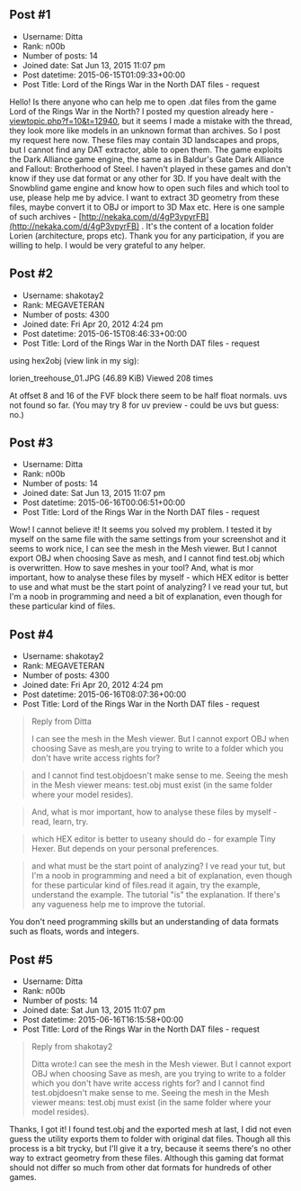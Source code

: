 ## Post #1
- Username: Ditta
- Rank: n00b
- Number of posts: 14
- Joined date: Sat Jun 13, 2015 11:07 pm
- Post datetime: 2015-06-15T01:09:33+00:00
- Post Title: Lord of the Rings War in the North DAT files - request

Hello! Is there anyone who can help me to open .dat files from the game Lord of the Rings War in the North? I posted my question already here - [viewtopic.php?f=10&t=12940](http://forum.xentax.com/viewtopic.php?f=10&t=12940), but it seems I made a mistake with the thread, they look more like models in an unknown format than archives. So I post my request here now.
These files may contain 3D landscapes and props, but I cannot find any DAT extractor, able to open them. The game exploits the Dark Alliance game engine, the same as in Baldur's Gate Dark Alliance and Fallout: Brotherhood of Steel. I haven't played in these games and don't know if they use dat format or any other for 3D. If you have dealt with the Snowblind game engine and know how to open such files and which tool to use, please help me by advice. I want to extract 3D geometry from these files, maybe convert it to OBJ or import to 3D Max etc. Here is one sample of such archives - [http://nekaka.com/d/4gP3vpyrFB](http://nekaka.com/d/4gP3vpyrFB) . It's the content of a location folder Lorien (architecture, props etc). Thank you for any participation, if you are willing to help. I would be very grateful to any helper.
## Post #2
- Username: shakotay2
- Rank: MEGAVETERAN
- Number of posts: 4300
- Joined date: Fri Apr 20, 2012 4:24 pm
- Post datetime: 2015-06-15T08:46:33+00:00
- Post Title: Lord of the Rings War in the North DAT files - request

using hex2obj (view link in my sig):



lorien_treehouse_01.JPG (46.89 KiB) Viewed 208 times



At offset 8 and 16 of the FVF block there seem to be half float normals.
uvs not found so far. (You may try 8 for uv preview - could be uvs but guess: no.)
## Post #3
- Username: Ditta
- Rank: n00b
- Number of posts: 14
- Joined date: Sat Jun 13, 2015 11:07 pm
- Post datetime: 2015-06-16T00:06:51+00:00
- Post Title: Lord of the Rings War in the North DAT files - request

Wow! I cannot believe it! It seems you solved my problem. I tested it by myself on the same file with the same settings from your screenshot and it seems to work nice, I can see the mesh in the Mesh viewer. But I cannot export OBJ when choosing Save as mesh, and I cannot find test.obj which is overwritten. How to save meshes in your tool? And, what is mor important, how to analyse these files by myself - which HEX editor is better to use and what must be the start point of analyzing? I ve read your tut, but I'm a noob in programming and need a bit of explanation, even though for these particular kind of files.
## Post #4
- Username: shakotay2
- Rank: MEGAVETERAN
- Number of posts: 4300
- Joined date: Fri Apr 20, 2012 4:24 pm
- Post datetime: 2015-06-16T08:07:36+00:00
- Post Title: Lord of the Rings War in the North DAT files - request

> Reply from Ditta
>
> I can see the mesh in the Mesh viewer. But I cannot export OBJ when choosing Save as mesh,are you trying to write to a folder which you don't have write access rights for?

> and I cannot find test.objdoesn't make sense to me. Seeing the mesh in the Mesh viewer means:
test.obj must exist (in the same folder where your model resides).

> And, what is mor important, how to analyse these files by myself -read, learn, try.

> which HEX editor is better to useany should do - for example Tiny Hexer. But depends on your personal preferences. 

> and what must be the start point of analyzing? I ve read your tut, but I'm a noob in programming and need a bit of explanation, even though for these particular kind of files.read it again, try the example, understand the example. The tutorial "is" the explanation.
If there's any vagueness help me to improve the tutorial.

You don't need programming skills but an understanding of data formats such as floats, words and integers.
## Post #5
- Username: Ditta
- Rank: n00b
- Number of posts: 14
- Joined date: Sat Jun 13, 2015 11:07 pm
- Post datetime: 2015-06-16T16:15:58+00:00
- Post Title: Lord of the Rings War in the North DAT files - request

> Reply from shakotay2
>
> Ditta wrote:I can see the mesh in the Mesh viewer. But I cannot export OBJ when choosing Save as mesh, 
are you trying to write to a folder which you don't have write access rights for?
and I cannot find test.objdoesn't make sense to me. Seeing the mesh in the Mesh viewer means:
test.obj must exist (in the same folder where your model resides).

Thanks, I got it! I found test.obj and the exported mesh at last, I did not even guess the utility exports them to folder with original dat files. Though all this process is a bit trycky, but I'll give it a try, because it seems there's no other way to extract geometry from these files. Although this gaming dat format should not differ so much from other dat formats for hundreds of other games.

